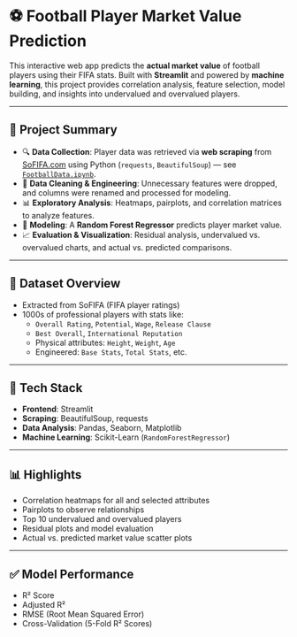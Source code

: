 # ⚽ Football Player Market Value Prediction

This interactive web app predicts the **actual market value** of football players using their FIFA stats. Built with **Streamlit** and powered by **machine learning**, this project provides correlation analysis, feature selection, model building, and insights into undervalued and overvalued players.

---

## 🧠 Project Summary

- 🔍 **Data Collection**: Player data was retrieved via **web scraping** from [SoFIFA.com](https://sofifa.com) using Python (`requests`, `BeautifulSoup`) — see [`FootballData.ipynb`](./FootballData.ipynb).
- 🧼 **Data Cleaning & Engineering**: Unnecessary features were dropped, and columns were renamed and processed for modeling.
- 📊 **Exploratory Analysis**: Heatmaps, pairplots, and correlation matrices to analyze features.
- 🤖 **Modeling**: A **Random Forest Regressor** predicts player market value.
- 📈 **Evaluation & Visualization**: Residual analysis, undervalued vs. overvalued charts, and actual vs. predicted comparisons.

---

## 📂 Dataset Overview

- Extracted from SoFIFA (FIFA player ratings)
- 1000s of professional players with stats like:
  - `Overall Rating`, `Potential`, `Wage`, `Release Clause`
  - `Best Overall`, `International Reputation`
  - Physical attributes: `Height`, `Weight`, `Age`
  - Engineered: `Base Stats`, `Total Stats`, etc.

---

## 🧰 Tech Stack

- **Frontend**: Streamlit
- **Scraping**: BeautifulSoup, requests
- **Data Analysis**: Pandas, Seaborn, Matplotlib
- **Machine Learning**: Scikit-Learn (`RandomForestRegressor`)

---

## 📊 Highlights

- Correlation heatmaps for all and selected attributes
- Pairplots to observe relationships
- Top 10 undervalued and overvalued players
- Residual plots and model evaluation
- Actual vs. predicted market value scatter plots

---

## ✅ Model Performance
- R² Score
- Adjusted R²
- RMSE (Root Mean Squared Error)
- Cross-Validation (5-Fold R² Scores)
